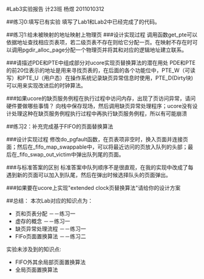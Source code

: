 #Lab3实验报告
计23班 杨煜 2011010312

##练习0:填写已有实验
填写了Lab1和Lab2中已经完成了的代码。

##练习1:给未被映射的地址映射上物理页
###设计实现过程
调用函数get_pte可以依据地址查找相应页表项，若二级页表不存在则给它分配一页。在映射不存在时可以调用pgdir\_alloc\_page分配一个物理页并将其和对应的逻辑地址建立联系。

###请描述PDE和PTE中组成部分对ucore实现页替换算法的潜在用处
PDE和PTE的前20位表示的地址是用来寻找页表的，在后面的各个功能位中，PTE\_W（可读写）和PTE\_U（用户态）在操作系统记录缺页异常信息时使用，PTE_D(Dirty块)可以用来实现改进后的时钟算法。

###如果ucore的缺页服务例程在执行过程中访问内存，出现了页访问异常，请问硬件要做哪些事情？
向栈中保存现场，然后调用缺页异常处理程序；ucore没有设计处理这种在缺页服务例程执行过程中再执行缺页服务例程，所以有可能崩溃


##练习2：补充完成基于FIFO的页面替换算法

###设计实现过程
修改do\_pgfault函数，在页表项非空时，换入页面并连接页面；然后在\_fifo\_map\_swappable中，可以将最近访问的页放入队列的头部；最后在\_fifo\_swap\_out\_victim中弹出队列尾的页面。

###与标准答案的区别
标准答案中队列顺序不是很直观，在我的实现中改成了每遇到新的页面可以加入到队尾，然后在弹出时候选择队头的页面弹出。

###如果要在ucore上实现"extended clock页替换算法"请给你的设计方案


##总结：
本次Lab对应的知识点为：

- 页和页表分配   －－练习一
- 虚存的概念     －－练习一
- 缺页异常处理流程 －－练习一
- FIFo页面置换算法 －－练习二

实验未涉及到的知识点:

- FIFO外其余局部页面置换算法
- 全局页面置换算法